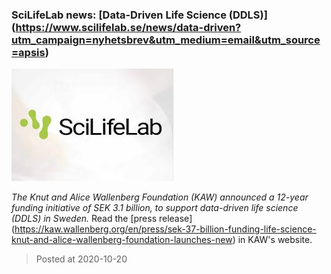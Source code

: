 ### SciLifeLab news: [Data-Driven Life Science (DDLS)] (https://www.scilifelab.se/news/data-driven?utm_campaign=nyhetsbrev&utm_medium=email&utm_source=apsis) 
![image](./images/scilifelab.jpg)

*The Knut and Alice Wallenberg Foundation (KAW) announced a 12-year funding initiative of SEK 3.1 billion, to support data-driven life science (DDLS) in Sweden.*
Read the [press release] (https://kaw.wallenberg.org/en/press/sek-37-billion-funding-life-science-knut-and-alice-wallenberg-foundation-launches-new) in KAW's website.


> Posted at 2020-10-20




